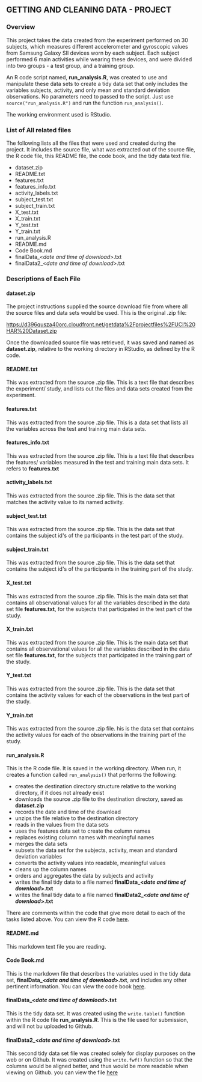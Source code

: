 ## GETTING AND CLEANING DATA - PROJECT

### Overview

This project takes the data created from the experiment performed on 30 subjects, which measures different accelerometer and gyroscopic values from Samsung Galaxy SII devices worn by each subject.  Each subject performed 6 main activities while wearing these devices, and were divided into two groups - a test group, and a training group. 

An R code script named, **run_analysis.R**, was created to use and manipulate these data sets to create a tidy data set that only includes the variables subjects, activity, and only mean and standard deviation observations.  No parameters need to passed to the script.  Just use ```source("run_analysis.R")``` and run the function ```run_analysis()```.

The working environment used is RStudio.

### List of All related files
The following lists all the files that were used and created during the project.  It includes the source file, what was extracted out of the source file, the R code file, this README file, the code book, and the tidy data text file.
- dataset.zip
- README.txt
- features.txt
- features_info.txt
- activity_labels.txt
- subject_test.txt
- subject_train.txt
- X_test.txt
- X_train.txt
- Y_test.txt
- Y_train.txt
- run_analysis.R
- README.md
- Code Book.md
- finalData_<*date and time of download*>.txt
- finalData2_<*date and time of download*>.txt

### Descriptions of Each File

#### dataset.zip

The project instructions supplied the source download file from where all the source files and data sets would be used.  This is the original .zip file:

https://d396qusza40orc.cloudfront.net/getdata%2Fprojectfiles%2FUCI%20HAR%20Dataset.zip 

Once the downloaded source file was retrieved, it was saved and named as **dataset.zip**, relative to the working directory in RStudio, as defined by the R code.

#### README.txt

This was extracted from the source .zip file.  This is a text file that describes the experiment/ study, and lists out the files and data sets created from the experiment.

#### features.txt

This was extracted from the source .zip file. This is a data set that lists all the variables across the test and training main data sets.

#### features_info.txt

This was extracted from the source .zip file. This is a text file that describes the features/ variables measured in the test and training main data sets. It refers to **features.txt**

#### activity_labels.txt

This was extracted from the source .zip file. This is the data set that matches the activity value to its named activity.

#### subject_test.txt

This was extracted from the source .zip file.  This is the data set that contains the subject id's of the participants in the test part of the study.

#### subject_train.txt

This was extracted from the source .zip file. This is the data set that contains the subject id's of the participants in the training part of the study.

#### X_test.txt

This was extracted from the source .zip file. This is the main data set that contains all observational values for all the variables described in the data set file **features.txt**, for the subjects that participated in the test part of the study.

#### X_train.txt

This was extracted from the source .zip file. This is the main data set that contains all observational values for all the variables described in the data set file **features.txt**, for the subjects that participated in the training part of the study.

#### Y_test.txt

This was extracted from the source .zip file. This is the data set that contains the activity values for each of the observations in the test part of the study.

#### Y_train.txt

This was extracted from the source .zip file. his is the data set that contains the activity values for each of the observations in the training part of the study.

#### run_analysis.R

This is the R code file. It is saved in the working directory. When run, it creates a function called ```run_analysis()``` that performs the following:

- creates the destination directory structure relative to the working directory, if it does not already exist
- downloads the source .zip file to the destination directory, saved as **dataset.zip**
- records the date and time of the download
- unzips the file relative to the destination directory
- reads in the values from the data sets
- uses the features data set to create the column names
- replaces existing column names with meaningful names
- merges the data sets
- subsets the data set for the subjects, activity, mean and standard deviation variables
- converts the activity values into readable, meaningful values
- cleans up the column names
- orders and aggregates the data by subjects and activity
- writes the final tidy data to a file named **finalData_<*date and time of download*>.txt**
- writes the final tidy data to a file named **finalData2_<*date and time of download*>.txt**

There are comments within the code that give more detail to each of the tasks listed above.  You can view the R code [here](https://github.com/AmbroseT/getdataProject/blob/master/run_analysis.R).

#### README.md

This markdown text file you are reading.

#### Code Book.md

 This is the markdown file that describes the variables used in the tidy data set, **finalData_<*date and time of download*>.txt**, and includes any other pertinent information. You can view the code book [here](https://github.com/AmbroseT/getdataProject/blob/master/Code%20Book.md).

#### finalData_<*date and time of download*>.txt

This is the tidy data set.  It was created using the ```write.table()``` function within the R code file **run_analysis.R**.  This is the file used for submission, and will not bu uploaded to Github.

#### finalData2_<*date and time of download*>.txt

This second tidy data set file was created solely for display purposes on the web or on Github. It was created using the ```write.fwf()``` function so that the columns would be aligned better, and thus would be more readable when viewing on Github. you can view the file [here](https://github.com/AmbroseT/getdataProject/blob/master/finalData2_Fri%20Jul%2025%2023.33.46%202014.txt)
